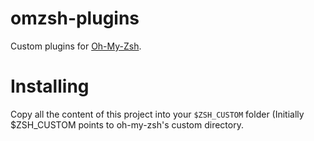 # omzsh-plugins
Custom plugins for [Oh-My-Zsh](https://ohmyz.sh/).

# Installing
Copy all the content of this project into your `$ZSH_CUSTOM` folder (Initially $ZSH_CUSTOM points to oh-my-zsh's custom directory.
